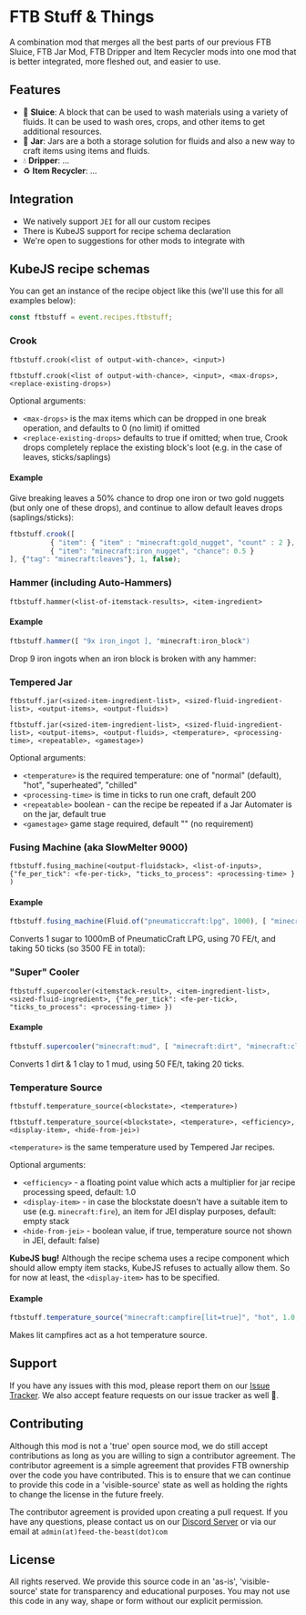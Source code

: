 # FTB Stuff & Things

A combination mod that merges all the best parts of our previous FTB Sluice, FTB Jar Mod, FTB Dripper and Item Recycler mods into one mod that is better integrated, more fleshed out, and easier to use.

## Features

- 🫧 **Sluice**: A block that can be used to wash materials using a variety of fluids. It can be used to wash ores, crops, and other items to get additional resources.
- 🫙 **Jar**: Jars are a both a storage solution for fluids and also a new way to craft items using items and fluids.
- 💧 **Dripper**: ...
- ♻️ **Item Recycler**: ...

## Integration

- We natively support `JEI` for all our custom recipes
- There is KubeJS support for recipe schema declaration
- We're open to suggestions for other mods to integrate with

## KubeJS recipe schemas

You can get an instance of the recipe object like this (we'll use this for all examples below):

```javascript
const ftbstuff = event.recipes.ftbstuff;
```

### Crook
`ftbstuff.crook(<list of output-with-chance>, <input>)`

`ftbstuff.crook(<list of output-with-chance>, <input>, <max-drops>, <replace-existing-drops>)`

Optional arguments:
* `<max-drops>` is the max items which can be dropped in one break operation, and defaults to 0 (no limit) if omitted
* `<replace-existing-drops>` defaults to true if omitted; when true, Crook drops completely replace the existing block's loot (e.g. in the case of leaves, sticks/saplings)

#### Example

Give breaking leaves a 50% chance to drop one iron or two gold nuggets (but only one of these drops), and continue to allow default leaves drops (saplings/sticks):

```javascript
ftbstuff.crook([
          { "item": { "item" : "minecraft:gold_nugget", "count" : 2 }, "chance": 0.5 },
          { "item": "minecraft:iron_nugget", "chance": 0.5 }
], {"tag": "minecraft:leaves"}, 1, false);
```

### Hammer (including Auto-Hammers)

`ftbstuff.hammer(<list-of-itemstack-results>, <item-ingredient>`

#### Example

```javascript
ftbstuff.hammer([ "9x iron_ingot ], "minecraft:iron_block")
```

Drop 9 iron ingots when an iron block is broken with any hammer:

### Tempered Jar

`ftbstuff.jar(<sized-item-ingredient-list>, <sized-fluid-ingredient-list>, <output-items>, <output-fluids>)`

`ftbstuff.jar(<sized-item-ingredient-list>, <sized-fluid-ingredient-list>, <output-items>, <output-fluids>, <temperature>, <processing-time>, <repeatable>, <gamestage>)`

Optional arguments:
* `<temperature>` is the required temperature: one of "normal" (default), "hot", "superheated", "chilled"
* `<processing-time>` is time in ticks to run one craft, default 200
* `<repeatable>` boolean - can the recipe be repeated if a Jar Automater is on the jar, default true
* `<gamestage>` game stage required, default "" (no requirement)

### Fusing Machine (aka SlowMelter 9000)

`ftbstuff.fusing_machine(<output-fluidstack>, <list-of-inputs>, {"fe_per_tick": <fe-per-tick>, "ticks_to_process": <processing-time> } )`

#### Example

```javascript
ftbstuff.fusing_machine(Fluid.of("pneumaticcraft:lpg", 1000), [ "minecraft:sugar" ], { "fe_per_tick": 70, "ticks_to_process": 50 })
```

Converts 1 sugar to 1000mB of PneumaticCraft LPG, using 70 FE/t, and taking 50 ticks (so 3500 FE in total):

### "Super" Cooler

`ftbstuff.supercooler(<itemstack-result>, <item-ingredient-list>, <sized-fluid-ingredient>, {"fe_per_tick": <fe-per-tick>, "ticks_to_process": <processing-time> })`

#### Example

```javascript
ftbstuff.supercooler("minecraft:mud", [ "minecraft:dirt", "minecraft:clay" ], Fluid.of("minecraft:water", 1000), {"fe_per_tick": 50, "ticks_to_process": 20 })
```

Converts 1 dirt & 1 clay to 1 mud, using 50 FE/t, taking 20 ticks.

### Temperature Source

`ftbstuff.temperature_source(<blockstate>, <temperature>)`

`ftbstuff.temperature_source(<blockstate>, <temperature>, <efficiency>, <display-item>, <hide-from-jei>)`

`<temperature>` is the same temperature used by Tempered Jar recipes.

Optional arguments:
* `<efficiency>` - a floating point value which acts a multiplier for jar recipe processing speed, default: 1.0
* `<display-item>` - in case the blockstate doesn't have a suitable item to use (e.g. `minecraft:fire`), an item for JEI display purposes, default: empty stack
* `<hide-from-jei>` - boolean value, if true, temperature source not shown in JEI, default: false)

**KubeJS bug!** Although the recipe schema uses a recipe component which should allow empty item stacks, KubeJS refuses to actually allow them. So for now at least, the `<display-item>` has to be specified.

#### Example

```javascript
ftbstuff.temperature_source("minecraft:campfire[lit=true]", "hot", 1.0, "minecraft:campfire")
```

Makes lit campfires act as a hot temperature source.

## Support

If you have any issues with this mod, please report them on our [Issue Tracker](https://go.ftb.team/support-mod-issues). We also accept feature requests on our issue tracker as well 🎉.

## Contributing

Although this mod is not a 'true' open source mod, we do still accept contributions as long as you are willing to sign a contributor agreement. The contributor agreement is a simple agreement that provides FTB ownership over the code you have contributed. This is to ensure that we can continue to provide this code in a 'visible-source' state as well as holding the rights to change the license in the future freely.

The contributor agreement is provided upon creating a pull request. If you have any questions, please contact us on our [Discord Server](https://go.ftb.team/discord) or via our email at `admin(at)feed-the-beast(dot)com`

## License

All rights reserved. We provide this source code in an 'as-is', 'visible-source' state for transparency and educational purposes. You may not use this code in any way, shape or form without our explicit permission.

